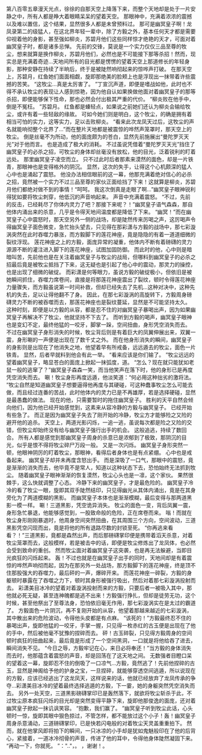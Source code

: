 第八百零五章漫天光点，徐徐的自那天空上降落下来，而整个天地却是处于一片安静之中，所有人都是睁大着眼睛呆呆的望着天空。
那眼神中，充满着浓浓的震撼以及难以置信，这个结果，显然很多人都是未曾预料过。
那可是幽冥皇子啊！龙凤录第二的级猛人，在这北界年轻一辈中，除了方毅之外，基本任何天才都是需要仰视着他的身影，甚至强如柳炎，苏碧月他们这些同样惊才绝艳的天才，可面对着幽冥皇子时，都是诸多忌惮。
先前的交锋，莫说是一个实力仅仅三品至尊的牧尘，想来就算是换作柳炎，苏碧月他们，必然也是不可能接下那等杀招！然而，现实总是充满着奇迹…天地间所有的目光都是愣愣的望着天空上那道修长的年轻身影，那种安静在持续了半晌后，终于是被陡然响彻起来的惊哗声打破。
在那天空上，苏碧月，红鱼她们面面相觑，旋即那绝美的脸颊上也是浮现出一抹带着许些震撼的苦笑。
“这牧尘…真是太厉害了。
”丁宣沉声道，即便是嗜战如他，此时也不得不承认牧尘的表现让人感到惊艳，因为他自认如果换做他面对着幽冥皇子的那等杀招，即便能够保下性命，那也必然会付出极其严重的代价。
“柳炎败在他手中，倒是不冤枉。
”苏碧月。
红鱼都是螓轻点，如果说之前她们还认为柳炎会输给牧尘，或许有着一些轻敌的缘故。
可如今她们则是明白，这个牧尘，的确是拥有着相当可怕的实力，这等实力，足以击败柳炎。
“看来此次龙凤天过后，这牧尘的声名就能响彻整个北界了…”而在整片天地都是被震惊的哗然声笼罩时，那天空上的牧尘。
倒是丝毫不为所动，他的面庞颇为的苍白，显然先前施展出“曼陀罗灭天光”对于他而言。
也是造成了极大的消耗。
不过虽说凭借着“曼陀罗灭天光”挡住了幽冥皇子的必杀之招，可牧尘的身体却丝毫没有放松，他的目光，泛着锐利的盯着远处。
那里幽冥皇子凌空而立。
只不过此时后者那素来漠然的面色，却是一片铁青，那眼神也是变得格外的阴沉。
显然，这次的失手，让得这个心机颇深的猛人心中也是涌起了震怒。
他没办法相信眼前的这一幕，他那充满着绝对信心的必杀之招，竟然被一个实力不过三品至尊的家伙正面给挡了下来！这就算是柳炎，苏碧月他们都绝对做不到的事情！“呵呵。
我这次倒真是走眼了啊…”幽冥皇子眼神锐利得犹如要将牧尘刺穿，他低沉的声音响起来。
声音中充满着震怒。
“不过，先前的反击，已经耗尽了你体内灵力了吧？那接下来呢？！”幽冥皇子语气森森，那自他体内涌出来的杀意，几乎是令得天地间温度都是降低了下来。
“幽冥！”而在幽冥皇子心中震怒时，那天空另外一侧的战场，却是陡然传来厉喝之声，这厉喝声令得幽冥皇子面色微变，急忙抬头望去，只见得在那彩潇与方毅的战场中，那七彩漩涡突然在此时吞噬力暴涨，而方毅脚下的莲花神座，竟是隐隐的有着一道道细微的裂纹浮现。
莲花神座之上的方毅，面庞异常的凝重，他体内不断有着磅礴的灵力源源不断的灌注进入脚下的莲花神座，试图加固防御。
而此时的他，心中则是暗暗叫苦，先前他也是在关注着幽冥皇子与牧尘的战局，但哪料到幽冥皇子的必杀之招最后竟是被牧尘抵挡了下来，这无疑也是引起了他心中的震动，那灵力的操控，也是出现了细微的破绽。
而彩潇是何等眼力，虽说方毅的破绽极小，但依旧是被她瞬间抓住，吞噬力席卷间，直接是将那莲花神座震出了裂纹，顿时令得莲花神座力量骤失，而方毅虽说第一时间补救，但却已经失去了先机…这种对决中，这种先机的失去，足以让得他翻不了身。
因此，在那七彩漩涡的高旋转下，方毅周身磅礴灵力不断的被吞噬而去，那莲花神座也是裂纹蔓延，显然是不可能坚持太久。
这种时刻，即便是以方毅的从容，都是忍不住的对幽冥皇子暴喝出声，因为如果幽冥皇子再解决不了牧尘，他就坚持不下去了。
而听到方毅的喝声，幽冥皇子眼神也是变幻不定，最终他猛的一咬牙，脚掌一跺，空间扭曲，身形凭空消失而去。
不过在幽冥皇子身形消失的时候，牧尘背后则是有着巨大的凤翼伸展出来，双翼一震，身形唰的一声便是出现在了数千丈之外。
而在他身形消失的瞬间，幽冥皇子的身影则是出现在了他消失之地，他望着早有所戒备，远远遁去的牧尘，面色一片铁青。
显然，后者早就料到他会有此一举。
“看来应该是你们输了。
”牧尘远远的望着幽冥皇子，略显苍白的面庞上掀起一抹弧度，道。
“怎么？现在就只能犹如老鼠一般的逃窜了？”幽冥皇子森森一笑，而当他笑声在落下时，他的身形已是再度凭空消失而去。
唰！牧尘身形再度远遁，他淡笑道：“何必用这种拙劣的激将法。
”牧尘自然是知道幽冥皇子想要逼得他再度与其硬碰，可这种蠢事牧尘怎么可能去做，而且经过连番的苦战，此时他体内的灵力已是不再雄厚，若是选择硬碰，显然是最愚蠢的做法。
现在的他，只需要暂时的拖住幽冥皇子。
胜利的天平自然会倾向他们，因为他已经开始感觉到，这素来从容冷静的方毅与幽冥皇子。
已经开始有些急了。
而正是因为幽冥皇子失去了刚开始的冷静，牧尘方才能够险之又险的避开他的追杀。
天空上，两道光影闪烁，一追一逃，虽说每次都是险之又险的交错，但牧尘却始终没有给与幽冥皇子强行出手的机会。
这般追逃，持续了数回合。
所有人都是感觉到那幽冥皇子周身的杀意已是浓郁到了极致，那阴沉的目光，似乎是恨不得将牧尘碎尸万段一般。
又是一次闪烁。
幽冥皇子身形突然一顿，他眼神阴厉的盯着牧尘，那眼神，看得后者身体也是有点紧绷。
心中也是戒备起来。
幽冥皇子却并未再度含怒出手。
而是深吸了一口气，那眼中的震怒，竟是渐渐的消失而去，他毕竟不是常人，知道以这种状态下去，恐怕始终无法抓到牧尘。
随着幽冥皇子眼神渐渐的恢复漠然，牧尘心头也是一凛，这个家伙。
果然很棘手，这么快就调整了心态。
冷静下来的幽冥皇子，才是最危险的。
幽冥皇子冷冷的看了牧尘一眼，旋即其双手陡然结印，只见得幽光从其体内涌出，竟是在其身旁化为了两道模糊的黑影。
而幽冥皇子本体也是渐渐模糊，最后变得与那两道黑影一模一样。
唰！三道黑影，凭空诡异消失。
牧尘的面色一变，背后凤翼一震，身形急忙暴退，他能够感觉到，一股致命般的危险，正在席卷而来。
嗡！而就在牧尘身形刚刚暴退时，他周身空间突然扭曲，在其周围三个方向，空间波动，三道黑影凭空闪现而出，竟是将他的所有退路尽数的封锁至死。
“你再逃来看看？！”三道黑影，竟都是森然出声，而后那磅礴掌印便是携带着滔天杀意，对着牧尘笼罩而去，这般模样，若是被击中的话，即便是牧尘修炼出了龙凤体，也必然会受到致命的重创。
然而牧尘面对着幽冥皇子这突袭，也是再无法躲避，当即目光疯狂的闪烁起来。
轰！不过也就是在幽冥皇子出手的同时，天地间却是有着震惊的哗然声响彻而起，因为在那另外一处战场，那方毅脚下的莲花神座，终是顶不住那股强大的吞噬力，最后砰的一声，爆碎开来。
而莲花神座一碎裂，方毅的身躯顿时暴露在了吞噬之力下，顿时其身形被强行吸出，然后对着那七彩漩涡投射而去。
彩潇美目冰冷的望着对着漩涡投射而来的方毅，只要后者一被吸入其中，那他就必死无疑，甚至连神魄都是逃不出来！方毅强行挣扎，但却是徒劳无功，这个时候，甚至他祭出了至尊法身，恐怕依旧毫无作用，那七彩漩涡实在是太过的霸道了。
方毅面色一片阴沉，再不复刚开始的从容，他望着那越来越近的七彩漩涡，其中散出来的危险波动，令得他头皮都是有点麻。
“该死的！”方毅最终忍不住的暴喝出声，旋即他猛的一咬牙，手掌一握，只见得一枚赤红的古玉便是出现在了他的手中，然后被他毫不犹豫的捏碎而去。
砰！古玉碎裂，只见得方毅周身的空间顿时疯狂的扭曲起来，最后竟是形成了一个空间黑洞，一口就是将他给吞了进去，瞬间消失不见。
“今日之辱，方毅牢记在心，来日必将奉还！”当方毅的身体消失而去时，他那蕴含着震怒的声音，却是回荡在了这天地之间。
无数强者目瞪口呆的望着这一幕，旋即忍不住的倒吸了一口凉气…方毅，竟然逃了！先前他捏碎的古玉，显然是神阁给予他的护身之宝，一旦捏碎，就能够穿透空间逃遁，所以说现在的方毅，应该已经逃出了这龙凤天，这样说来的话，他就已经放弃了龙凤传承的争夺…彩潇美目冰冷的望着最终选择逃遁的方毅，下一霎，她的身躯突然凭空消失而去。
另外一处天空，三道黑影磅礴掌印已是轰然落下，就欲将牧尘斩杀于此，不过牧尘原本疯狂闪烁的目光却是突然变得平静下来，旋即他那俊逸的面庞，还对着幽冥皇子掀起一抹讥讽笑容。
“抱歉，我们赢了。
”幽冥皇子听到牧尘此话，心头顿时一惊，旋即其眼中狠色掠过，不管怎样，都不能放过这个小子！轰！幽冥皇子周身杀意涌动，三道磅礴掌印，已是快若闪电般的对着牧尘天灵盖重重拍下。
然而，就在他掌风即将拍下的瞬间，一只冰凉的小手却是犹如鬼魅般印在了他的后背心，紧接着，一道冰冷彻骨的声音，传进了他的耳中，令得他身体陡然凝固下来。
“再动一下，你就死。
”：".."，。
，谢谢！。
